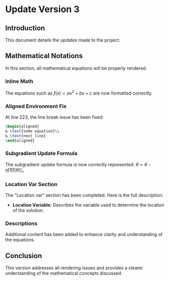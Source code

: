 # Update Version 3

## Introduction
This document details the updates made to the project.

## Mathematical Notations
In this section, all mathematical equations will be properly rendered.

### Inline Math
The equations such as $f(x) = ax^2 + bx + c$ are now formatted correctly.

### Aligned Environment Fix
At line 223, the line break issue has been fixed:
```latex
\begin{aligned}
& \text{some equation}\\
& \text{next line}
\end{aligned}
```

### Subgradient Update Formula
The subgradient update formula is now correctly represented:
$\theta = \theta - \eta [\nabla f(\theta)]_+$

### Location Var Section
The "Location var" section has been completed. Here is the full description:
- **Location Variable**: Describes the variable used to determine the location of the solution.

### Descriptions
Additional content has been added to enhance clarity and understanding of the equations.

## Conclusion
This version addresses all rendering issues and provides a clearer understanding of the mathematical concepts discussed.